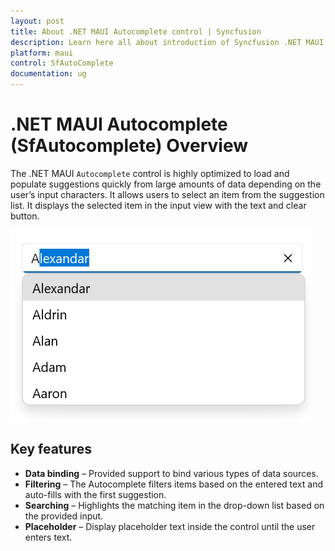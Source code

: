```yaml
---
layout: post
title: About .NET MAUI Autocomplete control | Syncfusion
description: Learn here all about introduction of Syncfusion .NET MAUI Autocomplete control, its features, and more.
platform: maui
control: SfAutoComplete
documentation: ug
---
```


# .NET MAUI Autocomplete (SfAutocomplete) Overview

The .NET MAUI `Autocomplete` control is highly optimized to load and populate suggestions quickly from large amounts of data depending on the user’s input characters. It allows users to select an item from the suggestion list. It  displays the selected item in the input view with the text and clear button.

![.NET MAUI SfAutocomplete](Overview_images/net_maui_autocomplete_overview.png)

## Key features

* **Data binding** – Provided support to bind various types of data sources.
* **Filtering** – The Autocomplete filters items based on the entered text and auto-fills with the first suggestion.
* **Searching** – Highlights the matching item in the drop-down list based on the provided input. 
* **Placeholder** – Display placeholder text inside the control until the user enters text.
